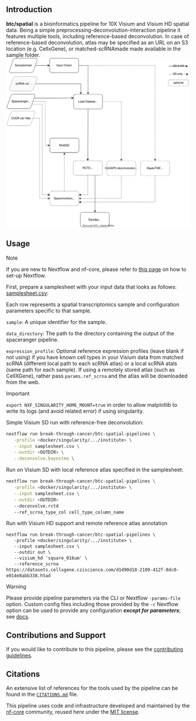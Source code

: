 ## Introduction

**btc/spatial** is a bioinformatics pipeline for 10X Visium and Visium HD spatial data. Being a simple preprocessing-deconvolution-interaction pipeline it features multiple tools, including reference-based deconvolution. In case of reference-based deconvolution, atlas may be specified as an URL on an S3 location (e.g. CellxGene), or matched-scRNAmade made available in the sample folder.
![image info](assets/btc-visium.svg)

## Usage

>[!note]
If you are new to Nextflow and nf-core, please refer to [this page](https://nf-co.re/docs/usage/installation) on how
to set-up Nextflow. 

First, prepare a samplesheet with your input data that looks as follows: [samplesheet.csv](samplesheet.csv):

Each row represents a spatial transcriptomics sample and configuration parameters specific to that sample.

`sample`: A unique identifier for the sample.

`data_directory`: The path to the directory containing the output of the spaceranger pipeline.

`expression_profile`: Optional reference expression profiles (leave blank if not using) if you have known cell types in your Visium data from matched scRNA (different local path to each scRNA atlas) or a local scRNA atals (same path for each sample). If using a remotely stored atlas (such as CellXGene), rather pass `params.ref_scrna` and the atlas will be downloaded from the web.


>[!IMPORTANT]
`export NXF_SINGULARITY_HOME_MOUNT=true` in order to allow matplotlib to write its logs (and avoid related error) if using singularity.

Simple Visium SD run with reference-free deconvolution:

```bash
nextflow run break-through-cancer/btc-spatial-pipelines \
   -profile <docker/singularity/.../institute> \
   --input samplesheet.csv \
   --outdir <OUTDIR> \
   --deconvolve.bayestme \
```

Run on Visium SD with local reference atlas specified in the samplesheet:

```bash
nextflow run break-through-cancer/btc-spatial-pipelines \
   -profile <docker/singularity/.../institute> \
   --input samplesheet.csv \
   --outdir <OUTDIR>
   --deconvolve.rctd
   --ref_scrna_type_col cell_type_column_name
```


Run with Visium HD support and remote reference atlas annotation
```
nextflow run break-through-cancer/btc-spatial-pipelines \
   -profile <docker/singularity/.../institute> \
   --input samplesheet.csv \ 
   --outdir out \
   --visium_hd 'square_016um' \
   --reference_scrna https://datasets.cellxgene.cziscience.com/d1d90d18-2109-412f-8dc0-e014e8abb338.h5ad
```

>[!WARNING]
Please provide pipeline parameters via the CLI or Nextflow `-params-file` option. Custom config files including those
provided by the `-c` Nextflow option can be used to provide any configuration _**except for parameters**_;
see [docs](https://nf-co.re/usage/configuration#custom-configuration-files).

## Contributions and Support

If you would like to contribute to this pipeline, please see the [contributing guidelines](.github/CONTRIBUTING.md).

## Citations

An extensive list of references for the tools used by the pipeline can be found in the [`CITATIONS.md`](CITATIONS.md) file.

This pipeline uses code and infrastructure developed and maintained by the [nf-core](https://nf-co.re) community, reused here under the [MIT license](https://github.com/nf-core/tools/blob/master/LICENSE).
